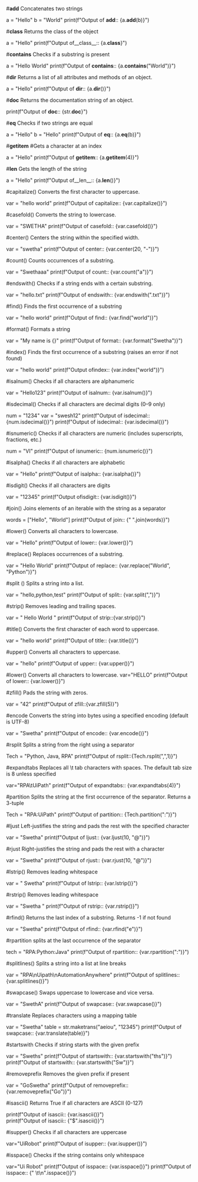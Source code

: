 #__add__     Concatenates two strings

a = "Hello"
b = "World"
print(f"Output of __add__:: {a.__add__(b)}")  

#__class__   Returns the class of the object

a = "Hello"
print(f"Output of__class__:: {a.__class__}")  


#__contains__  Checks if a substring is present

a = "Hello World"
print(f"Output of __contains__:: {a.__contains__("World")}")  


#__dir__   Returns a list of all attributes and methods of an object.

a = "Hello"
print(f"Output of __dir__:: {a.__dir__()}")


#__doc__		Returns the documentation string of an object.

print(f"Output of __doc__:: {str.__doc__}")  


#__eq__     Checks if two strings are equal

a = "Hello"
b = "Hello"
print(f"Output of __eq__:: {a.__eq__(b)}")  


#__getitem__   #Gets a character at an index

a = "Hello"
print(f"Output of __getitem__:: {a.__getitem__(4)}")


#__len__        Gets the length of the string

a = "Hello"
print(f"Output of__len__:: {a.__len__()}")


#capitalize()    Converts the first character to uppercase.

var = "hello world"
print(f"Output of capitalize:: {var.capitalize()}")  


#casefold()    Converts the string to lowercase.

var = "SWETHA"
print(f"Output of casefold:: {var.casefold()}") 


#center()    Centers the string within the specified width.

var = "swetha"
print(f"Output of center:: {var.center(20, "-")}") 


#count()   Counts occurrences of a substring.

var = "Swethaaa"
print(f"Output of count:: {var.count("a")}")


#endswith()   Checks if a string ends with a certain substring.

var = "hello.txt"
print(f"Output of endswith:: {var.endswith(".txt")}")


#find()     Finds the first occurrence of a substring

var = "hello world"
print(f"Output of find:: {var.find("world")}")


#format()         Formats a string

var = "My name is {}"
print(f"Output of format:: {var.format("Swetha")}")


#index()   Finds the first occurrence of a substring (raises an error if not found)

var = "hello world"
print(f"Output ofindex:: {var.index("world")}")


#isalnum()   Checks if all characters are alphanumeric

var = "Hello123"
print(f"Output of isalnum:: {var.isalnum()}") 


#isdecimal()		Checks if all characters are decimal digits (0–9 only)

num = "1234"
var = "swesh12"
print(f"Output of isdecimal:: {num.isdecimal()}")
print(f"Output of isdecimal:: {var.isdecimal()}")


#isnumeric()		Checks if all characters are numeric (includes superscripts, fractions, etc.)

num = "VI"
print(f"Output of isnumeric:: {num.isnumeric()}")


#isalpha()  Checks if all characters are alphabetic

var = "Hello"
print(f"Output of isalpha:: {var.isalpha()}")


#isdigit()  Checks if all characters are digits

var = "12345"
print(f"Output ofisdigit:: {var.isdigit()}")


#join()   Joins elements of an iterable with the string as a separator

words = ["Hello", "World"]
print(f"Output of join:: {" ".join(words)}")


#lower()        Converts all characters to lowercase.

var = "Hello"
print(f"Output of lower:: {var.lower()}")


#replace()   Replaces occurrences of a substring.

var = "Hello World"
print(f"Output of replace:: {var.replace("World", "Python")}") 


#split ()    Splits a string into a list.

var = "hello,python,test"
print(f"Output of split:: {var.split(",")}")



#strip()     Removes leading and trailing spaces.

var = "  Hello World  "
print(f"Output of strip::{var.strip()}") 


#title()    Converts the first character of each word to uppercase.

var = "hello world"
print(f"Output of title:: {var.title()}")  


#upper()   Converts all characters to uppercase.

var = "hello"
print(f"Output of upper:: {var.upper()}") 


#lower()    Converts all characters to lowercase.
var="HELLO"
print(f"Output of lower:: {var.lower()}")


#zfill()    Pads the string with zeros.

var = "42"
print(f"Output of zfill::{var.zfill(5)}") 


#encode		Converts the string into bytes using a specified encoding (default is UTF-8)

var = "Swetha"
print(f"Output of encode:: {var.encode()}")


#rsplit		Splits a string from the right using a separator

Tech = "Python, Java, RPA"
print(f"Output of rsplit::{Tech.rsplit(",",1)}")


#expandtabs		Replaces all \t tab characters with spaces. The default tab size is 8 unless specified

var="RPA\tUiPath"
print(f"Output of expandtabs:: {var.expandtabs(4)}")


#partition		Splits the string at the first occurrence of the separator. Returns a 3-tuple

Tech = "RPA:UiPath"
print(f"Output of partition:: {Tech.partition(":")}") 


#ljust		Left-justifies the string and pads the rest with the specified character

var = "Swetha"
print(f"Output of ljust:: {var.ljust(10, "@")}")


#rjust  	Right-justifies the string and pads the rest with a character

var = "Swetha"
print(f"Output of rjust:: {var.rjust(10, "@")}")

#lstrip()		Removes leading whitespace 

var = "   Swetha"
print(f"Output of lstrip:: {var.lstrip()}")


#rstrip()		Removes leading whitespace 

var = "Swetha   "
print(f"Output of rstrip:: {var.rstrip()}")

#rfind()		Returns the last index of a substring. Returns -1 if not found

var = "Swetha"
print(f"Output of rfind:: {var.rfind("e")}")


#rpartition		splits at the last occurrence of the separator

tech = "RPA:Python:Java"
print(f"Output of rpartition:: {var.rpartition(":")}")


#splitlines()		Splits a string into a list at line breaks

var = "RPA\nUipath\nAutomationAnywhere"
print(f"Output of splitlines:: {var.splitlines()}")


#swapcase()		Swaps uppercase to lowercase and vice versa.

var = "SwethA"
print(f"Output of swapcase:: {var.swapcase()}")


#translate		Replaces characters using a mapping table

var = "Swetha"
table = str.maketrans("aeiou", "12345")
print(f"Output of swapcase:: {var.translate(table)}")

#startswith		Checks if string starts with the given prefix

var = "Sweths"
print(f"Output of startswith:: {var.startswith("ths")}")
print(f"Output of startswith:: {var.startswith("Sw")}")

#removeprefix		Removes the given prefix if present

var = "GoSwetha"
print(f"Output of removeprefix:: {var.removeprefix("Go")}")

#isascii()		Returns True if all characters are ASCII (0-127)

print(f"Output of isascii:: {var.isascii()}")  
print(f"Output of isascii:: {"$".isascii()}") 


#isupper()		Checks if all characters are uppercase

var="UiRobot"
print(f"Output of isupper:: {var.isupper()}")


#isspace()		Checks if the string contains only whitespace

var="Ui Robot"
print(f"Output of isspace:: {var.isspace()}")
print(f"Output of isspace:: {"  \t\n".isspace()}")
